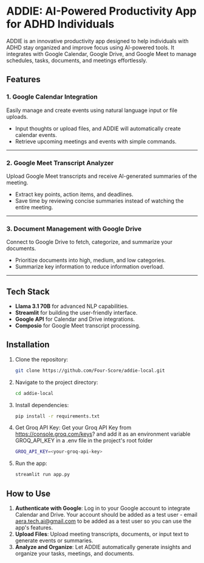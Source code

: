 # **ADDIE: AI-Powered Productivity App for ADHD Individuals**

ADDIE is an innovative productivity app designed to help individuals with ADHD stay organized and improve focus using AI-powered tools. It integrates with Google Calendar, Google Drive, and Google Meet to manage schedules, tasks, documents, and meetings effortlessly.

## **Features**

### 1. **Google Calendar Integration**
Easily manage and create events using natural language input or file uploads.

- Input thoughts or upload files, and ADDIE will automatically create calendar events.
- Retrieve upcoming meetings and events with simple commands.

---

### 2. **Google Meet Transcript Analyzer**
Upload Google Meet transcripts and receive AI-generated summaries of the meeting.

- Extract key points, action items, and deadlines.
- Save time by reviewing concise summaries instead of watching the entire meeting.

---

### 3. **Document Management with Google Drive**
Connect to Google Drive to fetch, categorize, and summarize your documents.

- Prioritize documents into high, medium, and low categories.
- Summarize key information to reduce information overload.

---

## **Tech Stack**
- **Llama 3.1 70B** for advanced NLP capabilities.
- **Streamlit** for building the user-friendly interface.
- **Google API** for Calendar and Drive integrations.
- **Composio** for Google Meet transcript processing.

## **Installation**

1. Clone the repository:
   ```bash
   git clone https://github.com/Four-Score/addie-local.git
   ```
2. Navigate to the project directory:
   ```bash
   cd addie-local
   ```
3. Install dependencies:
   ```bash
   pip install -r requirements.txt
   ```
4. Get Groq API Key:
   Get your Groq API Key from https://console.groq.com/keys? and add it as an environment variable GROQ_API_KEY in a .env file in the project's root folder
   ```bash
   GROQ_API_KEY=<your-groq-api-key>
   ```
5. Run the app:
   ```bash
   streamlit run app.py
   ```

## **How to Use**

1. **Authenticate with Google**: Log in to your Google account to integrate Calendar and Drive. Your account should be added as a test user - email aera.tech.ai@gmail.com to be added as a test user so you can use the app's features.
2. **Upload Files**: Upload meeting transcripts, documents, or input text to generate events or summaries.
3. **Analyze and Organize**: Let ADDIE automatically generate insights and organize your tasks, meetings, and documents.
